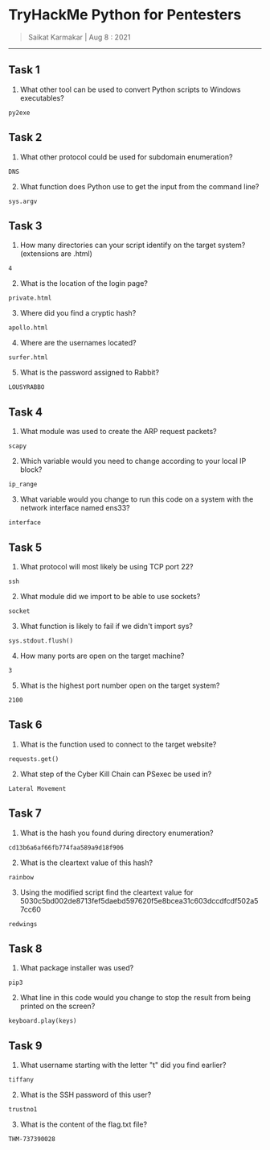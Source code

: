 # TryHackMe Python for Pentesters

> Saikat Karmakar | Aug 8 : 2021

---


## Task 1

1.  What other tool can be used to convert Python scripts to Windows executables?
```
py2exe
```

## Task 2

1.  What other protocol could be used for subdomain enumeration?
```
DNS
```
2. What function does Python use to get the input from the command line?
```
sys.argv
```

## Task 3

1. How many directories can your script identify on the target system? (extensions are .html)
```
4
```
2. What is the location of the login page?
```
private.html
```
3. Where did you find a cryptic hash?
```
apollo.html
```
4. Where are the usernames located?
```
surfer.html
```
5. What is the password assigned to Rabbit?
```
LOUSYRABBO
```

## Task 4

1. What module was used to create the ARP request packets?
```
scapy
```
2. Which variable would you need to change according to your local IP block?
```
ip_range
```
3. What variable would you change to run this code on a system with the network interface named ens33?
```
interface
```

## Task 5

1. What protocol will most likely be using TCP port 22?
```
ssh
```
2. What module did we import to be able to use sockets?
```
socket
```
3. What function is likely to fail if we didn't import sys?
```
sys.stdout.flush() 
```
4. How many ports are open on the target machine?
```
3
```
5. What is the highest port number open on the target system?
```
2100
```

## Task 6

1. What is the function used to connect to the target website?
```
requests.get()
```
2. What step of the Cyber Kill Chain can PSexec be used in?
```
Lateral Movement 
```

## Task 7

1.  What is the hash you found during directory enumeration?
```
cd13b6a6af66fb774faa589a9d18f906
```
2. What is the cleartext value of this hash?
```
rainbow
```
3. Using the modified script find the cleartext value for 5030c5bd002de8713fef5daebd597620f5e8bcea31c603dccdfcdf502a57cc60
```
redwings
```

## Task 8

1. What package installer was used?
```
pip3
```
2. What line in this code would you change to stop the result from being printed on the screen?
```
keyboard.play(keys)
```

## Task 9

1. What username starting with the letter "t" did you find earlier?
```
tiffany
```
2. What is the SSH password of this user?
```
trustno1
```
3. What is the content of the flag.txt file?
```
THM-737390028
```

